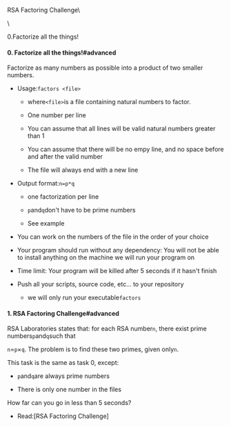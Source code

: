 RSA Factoring Challenge\

\

0.Factorize all the things!

#### 0\. Factorize all the things!#advanced



Factorize as many numbers as possible into a product of two smaller numbers.



-   Usage:`factors <file>`

    -   where`<file>`is a file containing natural numbers to factor.

    -   One number per line

    -   You can assume that all lines will be valid natural numbers greater than 1

    -   You can assume that there will be no empy line, and no space before and after the valid number

    -   The file will always end with a new line

-   Output format:`n=p*q`

    -   one factorization per line

    -   `p`and`q`don't have to be prime numbers

    -   See example

-   You can work on the numbers of the file in the order of your choice

-   Your program should run without any dependency: You will not be able to install anything on the machine we will run your program on

-   Time limit: Your program will be killed after 5 seconds if it hasn't finish

-   Push all your scripts, source code, etc... to your repository

    -   we will only run your executable`factors`



#### 1\. RSA Factoring Challenge#advanced



RSA Laboratories states that: for each RSA number`n`, there exist prime numbers`p`and`q`such that



`n`=`p`×`q`. The problem is to find these two primes, given only`n`.



This task is the same as task 0, except:



-   `p`and`q`are always prime numbers

-   There is only one number in the files



How far can you go in less than 5 seconds?



-   Read:[RSA Factoring Challenge]
